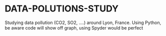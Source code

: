 # DATA-POLUTIONS-STUDY
Studying data pollution (CO2, SO2, ....) around Lyon, France. Using Python, be aware code will show off graph, using Spyder would be perfect


